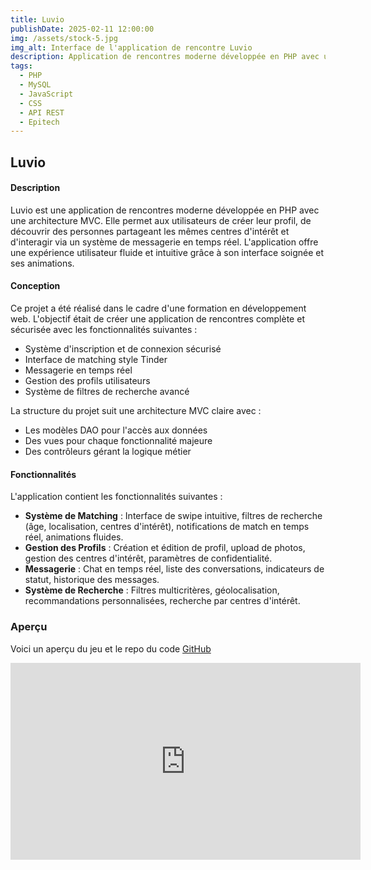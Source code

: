 ```yaml
---
title: Luvio
publishDate: 2025-02-11 12:00:00
img: /assets/stock-5.jpg
img_alt: Interface de l'application de rencontre Luvio
description: Application de rencontres moderne développée en PHP avec une architecture MVC, permettant aux utilisateurs de trouver l'amour basé sur leurs centres d'intérêts.
tags:
  - PHP
  - MySQL
  - JavaScript
  - CSS
  - API REST
  - Epitech
---
```


## Luvio

#### Description

Luvio est une application de rencontres moderne développée en PHP avec une architecture MVC. Elle permet aux utilisateurs de créer leur profil, de découvrir des personnes partageant les mêmes centres d'intérêt et d'interagir via un système de messagerie en temps réel. L'application offre une expérience utilisateur fluide et intuitive grâce à son interface soignée et ses animations.

#### Conception

Ce projet a été réalisé dans le cadre d'une formation en développement web. L'objectif était de créer une application de rencontres complète et sécurisée avec les fonctionnalités suivantes :
- Système d'inscription et de connexion sécurisé
- Interface de matching style Tinder
- Messagerie en temps réel
- Gestion des profils utilisateurs
- Système de filtres de recherche avancé

La structure du projet suit une architecture MVC claire avec :
- Les modèles DAO pour l'accès aux données
- Des vues pour chaque fonctionnalité majeure
- Des contrôleurs gérant la logique métier

#### Fonctionnalités

L'application contient les fonctionnalités suivantes :

- **Système de Matching** : Interface de swipe intuitive, filtres de recherche (âge, localisation, centres d'intérêt), notifications de match en temps réel, animations fluides.
- **Gestion des Profils** : Création et édition de profil, upload de photos, gestion des centres d'intérêt, paramètres de confidentialité.
- **Messagerie** : Chat en temps réel, liste des conversations, indicateurs de statut, historique des messages.
- **Système de Recherche** : Filtres multicritères, géolocalisation, recommandations personnalisées, recherche par centres d'intérêt.

### Aperçu

Voici un aperçu du jeu et le repo du code [GitHub](https://github.com/GusEpitech/luvio)

<iframe width="560" height="315" src="https://www.youtube.com/embed/6Tv3PjVxCW8" frameborder="0" allowfullscreen></iframe>
